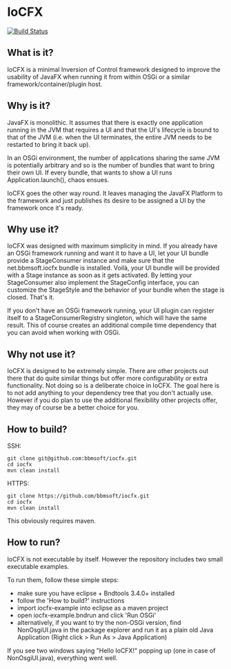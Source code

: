 # IoCFX

[![Build Status](https://travis-ci.org/bbmsoft/iocfx.svg?branch=develop)](https://travis-ci.org/bbmsoft/iocfx)

## What is it?

IoCFX is a minimal Inversion of Control framework designed to improve the usability of JavaFX when running it from within OSGi or a similar framework/container/plugin host.

## Why is it?

JavaFX is monolithic. It assumes that there is exactly one application running in the JVM that requires a UI and that the UI's lifecycle is bound to that of the JVM (i.e. when the UI terminates, the entire JVM needs to be restarted to bring it back up).

In an OSGi environment, the number of applications sharing the same JVM is potentially arbitrary and so is the number of bundles that want to bring their own UI. If every bundle, that wants to show a UI runs Application.launch(), chaos ensues.

IoCFX goes the other way round. It leaves managing the JavaFX Platform to the framework and just publishes its desire to be assigned a UI by the framework once it's ready.

## Why use it?

IoCFX was designed with maximum simplicity in mind. If you already have an OSGi framework running and want it to have a UI, let your UI bundle provide a StageConsumer instance and make sure that the net.bbmsoft.iocfx bundle is installed. Voilà, your UI bundle will be provided with a Stage instance as soon as it gets activated. By letting your StageConsumer also implement the StageConfig interface, you can customize the StageStyle and the behavior of your bundle when the stage is closed. That's it.

If you don't have an OSGi framework running, your UI plugin can register itself to a StageConsumerRegistry singleton, which will have the same result. This of course creates an additional compile time dependency that you can avoid when working with OSGi.

## Why not use it?

IoCFX is designed to be extremely simple. There are other projects out there that do quite similar things but offer more configurability or extra functionality. Not doing so is a deliberate choice in IoCFX. The goal here is to not add anything to your dependency tree that you don't actually use.
However if you do plan to use the additional flexibility other projects offer, they may of course be a better choice for you.

## How to build?

SSH:
```
git clone git@github.com:bbmsoft/iocfx.git
cd iocfx
mvn clean install
```

HTTPS:
```
git clone https://github.com/bbmsoft/iocfx.git
cd iocfx
mvn clean install
```

This obviously requires maven.

## How to run?

IoCFX is not executable by itself. However the repository includes two small executable examples.

To run them, follow these simple steps:

 - make sure you have eclipse + Bndtools 3.4.0+ installed
 - follow the 'How to build?' instructions
 - import iocfx-example into eclipse as a maven project
 - open iocfx-example.bndrun and click 'Run OSGi'
 - alternatively, if you want to try the non-OSGi version, find NonOsgiUI.java in the package explorer and run it as a plain old Java Application (Right click > Run As > Java Application)

If you see two windows saying "Hello IoCFX!" popping up (one in case of NonOsgiUI.java), everything went well.
